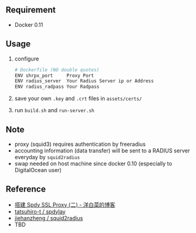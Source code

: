## Requirement
+ Docker 0.11

## Usage
1. configure

	```bash
	# Dockerfile (NO double quotes)
	ENV shrpx_port     Proxy Port
	ENV radius_server  Your Radius Server ip or Address       
	ENV radius_radpass Your Radpass
	```
2. save your own ```.key``` and ```.crt``` files in ```assets/certs/```
3. run ```build.sh``` and ```run-server.sh``` 


## Note
+ proxy (squid3) requires authentication by freeradius
+ accounting information (data transfer) will be sent to a RADIUS server everyday by ```squid2radius```
+ swap needed on host machine since docker 0.10 (especially to DigitalOcean user)

## Reference
+ [搭建 Spdy SSL Proxy (二) - 洋白菜的博客](http://blog.chaiyalin.com/2013/07/spdy-ssl-proxy-2.html)
+ [tatsuhiro-t / spdylay](https://github.com/tatsuhiro-t/spdylay)
+ [jiehanzheng / squid2radius](https://github.com/jiehanzheng/squid2radius)
+ TBD
